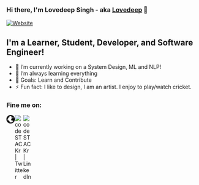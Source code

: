 ### Hi there, I'm Lovedeep Singh - aka [Lovedeep][website] 👋

[![Website](https://img.shields.io/website?label=personal_website&style=for-the-badge&url=https%3A%2F%2Fsites.google.com/view/lovedeepsingh)](https://sites.google.com/view/lovedeepsingh)

## I'm a Learner, Student, Developer, and Software Engineer!

- 🔭 I’m currently working on a System Design, ML and NLP!
- 🌱 I’m always learning everything 
- 🥅 Goals: Learn and Contribute
- ⚡ Fun fact: I like to design, I am an artist. I enjoy to play/watch cricket.

### Fine me on:

[<img align="left" alt="codeSTACKr.com" width="22px" target="_blank"  src="https://raw.githubusercontent.com/iconic/open-iconic/master/svg/globe.svg" />][website]
[<img align="left" alt="codeSTACKr | Twitter" width="22px" target="_blank"  src="https://cdn.jsdelivr.net/npm/simple-icons@v3/icons/twitter.svg" />][twitter]
[<img align="left" alt="codeSTACKr | LinkedIn" width="22px" target="_blank"  src="https://cdn.jsdelivr.net/npm/simple-icons@v3/icons/linkedin.svg" />][linkedin]

<br />


[website]: https://sites.google.com/view/lovedeepsingh
[twitter]: https://twitter.com/iamLSingh
[linkedin]: https://linkedin.com/in/singhlovedeep
